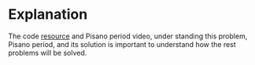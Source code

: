 # Explanation

The code [resource](https://stackoverflow.com/questions/40096097/python-compute-a-huge-fibonacci-number-modulo-m) and Pisano period video, under standing this problem, Pisano period, and its solution is important to understand how the rest problems will be solved.
